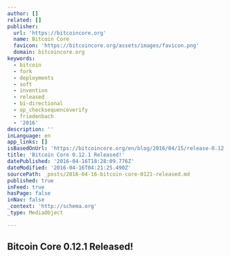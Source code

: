 ```yaml
---
author: []
related: []
publisher:
  url: 'https://bitcoincore.org'
  name: Bitcoin Core
  favicon: 'https://bitcoincore.org/assets/images/favicon.png'
  domain: bitcoincore.org
keywords:
  - bitcoin
  - fork
  - deployments
  - soft
  - invention
  - released
  - bi-directional
  - op_checksequenceverify
  - friedenbach
  - '2016'
description: ''
inLanguage: en
app_links: []
isBasedOnUrl: 'https://bitcoincore.org/en/blog/2016/04/15/release-0.12.1/'
title: 'Bitcoin Core 0.12.1 Released!'
datePublished: '2016-04-16T18:28:09.776Z'
dateModified: '2016-04-16T04:21:25.490Z'
sourcePath: _posts/2016-04-16-bitcoin-core-0121-released.md
published: true
inFeed: true
hasPage: false
inNav: false
_context: 'http://schema.org'
_type: MediaObject

---
```

<article style=""><h1>Bitcoin Core 0.12.1 Released!</h1></article>